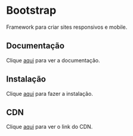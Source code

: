 # Bootstrap

Framework para criar sites responsivos e mobile.

## Documentação

Clique [aqui](http://getbootstrap.com) para ver a documentação.

## Instalação

Clique [aqui](https://www.npmjs.com/package/bootstrap) para fazer a instalação.

## CDN

Clique [aqui](http://getbootstrap.com/docs/4.1/getting-started/introduction) para ver o link do CDN.
